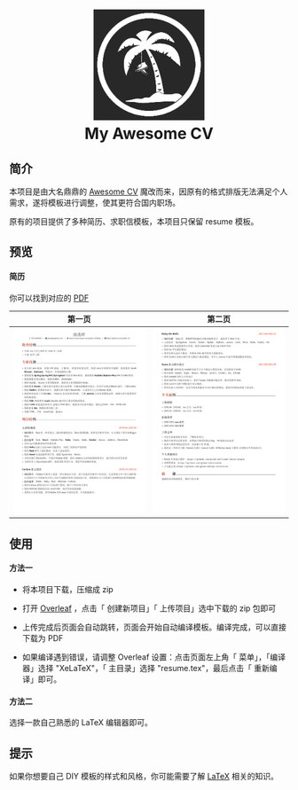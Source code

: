 <h1 align="center">
  <a href="https://github.com/posquit0/Awesome-CV" title="AwesomeCV Documentation">
    <img alt="AwesomeCV" src="https://github.com/greek-zzf/my-awesome-cv/raw/master/icon.png" width="200px" height="200px" />
  </a>
  <br />
  My Awesome CV
</h1>

## 简介

本项目是由大名鼎鼎的 [Awesome CV](https://github.com/posquit0/Awesome-CV) 魔改而来，因原有的格式排版无法满足个人需求，遂将模板进行调整，使其更符合国内职场。

原有的项目提供了多种简历、求职信模板，本项目只保留 resume 模板。

## 预览

#### 简历

你可以找到对应的 [PDF](https://raw.githubusercontent.com/greek-zzf/my-awesome-cv/master/examples/My_Awesome_CV.pdf)

| 第一页 | 第二页 |
|:---:|:---:|
| [![Résumé](https://raw.githubusercontent.com/greek-zzf/my-awesome-cv/master/examples/resume-0.png)](https://raw.githubusercontent.com/greek-zzf/my-awesome-cv/master/examples/My_Awesome_CV.pdf)  | [![Résumé](https://raw.githubusercontent.com/greek-zzf/my-awesome-cv/master/examples/resume-1.png)](https://raw.githubusercontent.com/greek-zzf/my-awesome-cv/master/examples/My_Awesome_CV.pdf) |




## 使用

#### 方法一



- 将本项目下载，压缩成 zip

- 打开 [Overleaf](https://www.overleaf.com/) ，点击「 创建新项目」「 上传项目」选中下载的 zip 包即可

- 上传完成后页面会自动跳转，页面会开始自动编译模板。编译完成，可以直接下载为 PDF

- 如果编译遇到错误，请调整 Overleaf 设置：点击页面左上角「 菜单」，「编译器」选择 "XeLaTeX"，「 主目录」选择 "resume.tex"，最后点击「 重新编译」即可。

  

#### 方法二



选择一款自己熟悉的 LaTeX 编辑器即可。


## 提示

如果你想要自己 DIY 模板的样式和风格，你可能需要了解 [LaTeX](https://zh.wikipedia.org/wiki/LaTeX) 相关的知识。
